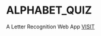 # ALPHABET_QUIZ
A Letter Recognition Web App
[VISIT]([https://7d79zsq3-5000.inc1.devtunnels.ms/](https://alphabet-quiz-1.onrender.com))
